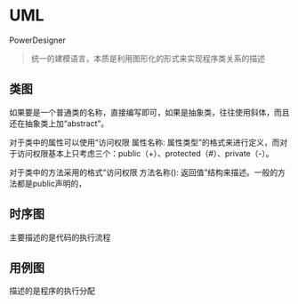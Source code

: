# UML

PowerDesigner

> 统一的建模语言，本质是利用图形化的形式来实现程序类关系的描述

## 类图

如果要是一个普通类的名称，直接编写即可，如果是抽象类，往往使用斜体，而且还在抽象类上加“abstract”。

对于类中的属性可以使用“访问权限 属性名称: 属性类型”的格式来进行定义，而对于访问权限基本上只考虑三个：public（+）、protected（#）、private（-）。

对于类中的方法采用的格式“访问权限 方法名称(): 返回值”结构来描述。一般的方法都是public声明的，

## 时序图

主要描述的是代码的执行流程

## 用例图

描述的是程序的执行分配
